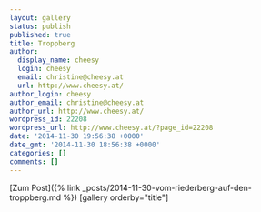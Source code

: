 ```yaml
---
layout: gallery
status: publish
published: true
title: Troppberg
author:
  display_name: cheesy
  login: cheesy
  email: christine@cheesy.at
  url: http://www.cheesy.at/
author_login: cheesy
author_email: christine@cheesy.at
author_url: http://www.cheesy.at/
wordpress_id: 22208
wordpress_url: http://www.cheesy.at/?page_id=22208
date: '2014-11-30 19:56:38 +0000'
date_gmt: '2014-11-30 18:56:38 +0000'
categories: []
comments: []
---
```


[Zum Post]({% link _posts/2014-11-30-vom-riederberg-auf-den-troppberg.md %})
[gallery orderby="title"]
